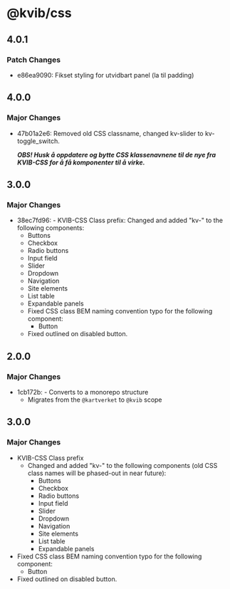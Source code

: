 # @kvib/css

## 4.0.1

### Patch Changes

- e86ea9090: Fikset styling for utvidbart panel (la til padding)

## 4.0.0

### Major Changes

- 47b01a2e6: Removed old CSS classname, changed kv-slider to kv-toggle_switch.

  _**OBS! Husk å oppdatere og bytte CSS klassenavnene til de nye fra KVIB-CSS for å få komponenter til å virke.**_

## 3.0.0

### Major Changes

- 38ec7fd96: - KVIB-CSS Class prefix: Changed and added "kv-" to the following components:
  - Buttons
  - Checkbox
  - Radio buttons
  - Input field
  - Slider
  - Dropdown
  - Navigation
  - Site elements
  - List table
  - Expandable panels
  - Fixed CSS class BEM naming convention typo for the following component:
    - Button
  - Fixed outlined on disabled button.

## 2.0.0

### Major Changes

- 1cb172b: - Converts to a monorepo structure
  - Migrates from the `@kartverket` to `@kvib` scope

## 3.0.0

### Major Changes

- KVIB-CSS Class prefix
  - Changed and added "kv-" to the following components (old CSS class names will be phased-out in near future):
    - Buttons
    - Checkbox
    - Radio buttons
    - Input field
    - Slider
    - Dropdown
    - Navigation
    - Site elements
    - List table
    - Expandable panels
- Fixed CSS class BEM naming convention typo for the following component:
  - Button
- Fixed outlined on disabled button.

